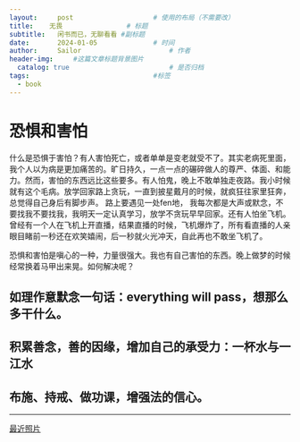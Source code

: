 ```yaml
---
layout:     post   				    # 使用的布局（不需要改）
title:    无畏 				# 标题 
subtitle:   闲书而已，无聊看看 #副标题
date:       2024-01-05 				# 时间
author:     Sailor						# 作者
header-img: 	#这篇文章标题背景图片
  catalog: true 						# 是否归档
tags:								#标签
  - book
---
```



  # 恐惧和害怕
  什么是恐惧于害怕？有人害怕死亡，或者单单是变老就受不了。其实老病死里面，我个人以为病是更加痛苦的。旷日持久，一点一点的碾碎做人的尊严、体面、和能力。然而，害怕的东西远比这些要多。有人怕鬼，晚上不敢单独走夜路。我小时候就有这个毛病。放学回家路上贪玩，一直到披星戴月的时候，就疯狂往家里狂奔，总觉得自己身后有脚步声。 路上要遇见一处fen地， 我每次都是大声或默念，不要找我不要找我，我明天一定认真学习，放学不贪玩早早回家。还有人怕坐飞机。曾经有一个人在飞机上开直播，结果直播的时候，飞机爆炸了，所有看直播的人亲眼目睹前一秒还在欢笑嬉闹，后一秒就火光冲天，自此再也不敢坐飞机了。
  
  恐惧和害怕是嗔心的一种，力量很强大。我也有自己害怕的东西。晚上做梦的时候经常换着马甲出来晃。如何解决呢？
  ## 如理作意默念一句话：everything will pass，想那么多干什么。
  ## 积累善念，善的因缘，增加自己的承受力：一杯水与一江水
  ## 布施、持戒、做功课，增强法的信心。
  
---

[最近照片](https://www.flickr.com/photos/191528289@N02/)
